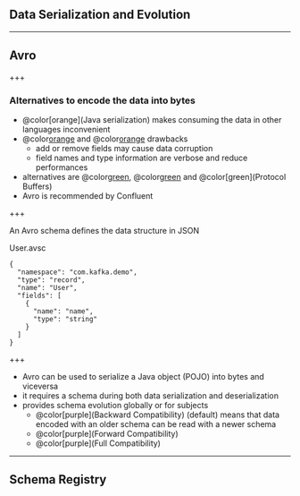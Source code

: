 ## Data Serialization and Evolution

---

## Avro

+++

### Alternatives to encode the data into bytes

* @color[orange](Java serialization) makes consuming the data in other languages inconvenient
* @color[orange](XML) and @color[orange](JSON) drawbacks
  - add or remove fields may cause data corruption
  - field names and type information are verbose and reduce performances
* alternatives are @color[green](Avro), @color[green](Thrift) and @color[green](Protocol Buffers)
* Avro is recommended by Confluent

+++

An Avro schema defines the data structure in JSON

User.avsc
```
{
  "namespace": "com.kafka.demo",
  "type": "record",
  "name": "User",
  "fields": [
    {
      "name": "name",
      "type": "string"
    }
  ]
}
```

+++

* Avro can be used to serialize a Java object (POJO) into bytes and viceversa
* it requires a schema during both data serialization and deserialization
* provides schema evolution globally or for subjects
  - @color[purple](Backward Compatibility) (default) means that data encoded with an older schema can be read with a newer schema
  - @color[purple](Forward Compatibility)
  - @color[purple](Full Compatibility)

---

## Schema Registry
